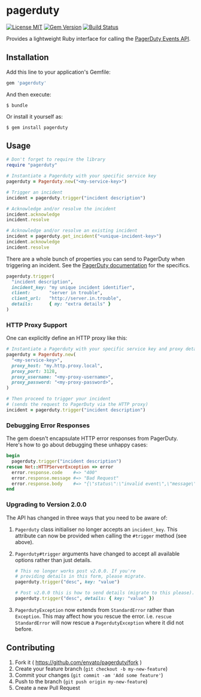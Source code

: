 # pagerduty


[![License MIT](https://img.shields.io/badge/license-MIT-brightgreen.svg)](https://github.com/envato/pagerduty/blob/master/LICENSE.txt)
[![Gem Version](https://badge.fury.io/rb/pagerduty.svg)](http://badge.fury.io/rb/pagerduty)
[![Build Status](https://travis-ci.org/envato/pagerduty.svg?branch=master)](https://travis-ci.org/envato/pagerduty)

Provides a lightweight Ruby interface for calling the [PagerDuty
Events API](https://v2.developer.pagerduty.com/docs/events-api).

## Installation

Add this line to your application's Gemfile:

```ruby
gem 'pagerduty'
```

And then execute:

    $ bundle

Or install it yourself as:

    $ gem install pagerduty

## Usage

```ruby
# Don't forget to require the library
require "pagerduty"

# Instantiate a Pagerduty with your specific service key
pagerduty = Pagerduty.new("<my-service-key>")

# Trigger an incident
incident = pagerduty.trigger("incident description")

# Acknowledge and/or resolve the incident
incident.acknowledge
incident.resolve

# Acknowledge and/or resolve an existing incident
incident = pagerduty.get_incident("<unique-incident-key>")
incident.acknowledge
incident.resolve
```

There are a whole bunch of properties you can send to PagerDuty when triggering
an incident. See the [PagerDuty
documentation](https://v2.developer.pagerduty.com/docs/trigger-events) for the
specifics.

```ruby
pagerduty.trigger(
  "incident description",
  incident_key: "my unique incident identifier",
  client:       "server in trouble",
  client_url:   "http://server.in.trouble",
  details:      { my: "extra details" }
)
```

### HTTP Proxy Support

One can explicitly define an HTTP proxy like this:

```ruby
# Instantiate a Pagerduty with your specific service key and proxy details
pagerduty = Pagerduty.new(
  "<my-service-key>",
  proxy_host: "my.http.proxy.local",
  proxy_port: 3128,
  proxy_username: "<my-proxy-username>",
  proxy_password: "<my-proxy-password>",
)

# Then proceed to trigger your incident
# (sends the request to PagerDuty via the HTTP proxy)
incident = pagerduty.trigger("incident description")
```

### Debugging Error Responses

The gem doesn't encapsulate HTTP error responses from PagerDuty. Here's how to
go about debugging these unhappy cases:

```ruby
begin
  pagerduty.trigger("incident description")
rescue Net::HTTPServerException => error
  error.response.code    #=> "400"
  error.response.message #=> "Bad Request"
  error.response.body    #=> "{\"status\":\"invalid event\",\"message\":\"Event object is invalid\",\"errors\":[\"Service key is the wrong length (should be 32 characters)\"]}"
end
```

### Upgrading to Version 2.0.0

The API has changed in three ways that you need to be aware of:

1. `Pagerduty` class initialiser no longer accepts an `incident_key`. This
attribute can now be provided when calling the `#trigger` method (see above).

2. `Pagerduty#trigger` arguments have changed to accept all available options
rather than just details.

    ```ruby
    # This no longer works post v2.0.0. If you're
    # providing details in this form, please migrate.
    pagerduty.trigger("desc", key: "value")

    # Post v2.0.0 this is how to send details (migrate to this please).
    pagerduty.trigger("desc", details: { key: "value" })
    ```

3. `PagerdutyException` now extends from `StandardError` rather than
`Exception`. This may affect how you rescue the error. i.e. `rescue
StandardError` will now rescue a `PagerdutyException` where it did not
before.

## Contributing

1. Fork it ( https://github.com/envato/pagerduty/fork )
2. Create your feature branch (`git checkout -b my-new-feature`)
3. Commit your changes (`git commit -am 'Add some feature'`)
4. Push to the branch (`git push origin my-new-feature`)
5. Create a new Pull Request
